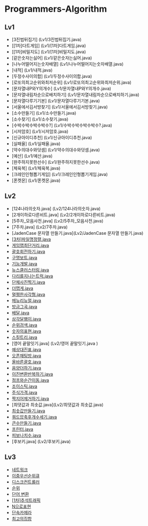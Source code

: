 # Programmers-Algorithm

## Lv1
*  [3진법뒤집기] (Lv1/3진법뒤집기.java)
* [[1차]다트게임] (Lv1/[1차]다트게임.java)
* [[1차]비밀지도] (Lv1/[1차]비밀지도.java)
* [같은숫자는싫어] (Lv1/같은숫자는싫어.java)
* [나누어떨어지는숫자배열] (Lv1/나누어떨어지는숫자배열.java)
* [내적] (Lv1/내적.java)
* [두정수사이의합] (Lv1/두정수사이의합.java)
* [로또의최고순위와최저순위] (Lv1/로또의최고순위와최저순위.java)
* [문자열내P와Y의개수] (Lv1/문자열내P와Y의개수.java)
* [문자열내림차순으로배치하기] (Lv1/문자열내림차순으로배치하기.java)
* [문자열다루기기본] (Lv1/문자열다루기기본.java)
* [서울에서김서방찾기] (Lv1/서울에서김서방찾기.java)
* [소수만들기] (Lv1/소수만들기.java)
* [소수찾기] (Lv1/소수찾기.java)
* [수박수박수박수박수?] (Lv1/수박수박수박수박수?.java)
* [시저암호] (Lv1/시저암호.java)
* [신규아이디추천] (Lv1/신규아이디추천.java)
* [실패율] (Lv1/실패율.java)
* [약수의대수와덧셈] (Lv1/약수의대수와덧셈.java)
* [예산] (Lv1/예산.java)
* [완주하지못한선수] (Lv1/완주하지못한선수.java)
* [체육복] (Lv1/체육복.java)
* [크레인인형뽑기게임] (Lv1/크레인인형뽑기게임.java)
* [폰켓몬] (Lv1/폰켓몬.java)


## Lv2
* [124나라의숫자.java] (Lv2/124나라의숫자.java)
* [2개이하로다른비트.java] (Lv2/2개이하로다른비트.java)
* [5주차_모음사전.java] (Lv2/5주차_모음사전.java)
* [7주차.java] (Lv2/7주차.java)
* [JadenCase 문자열 만들기.java](Lv2/JadenCase 문자열 만들기.java)
* [[3차]파일명정렬.java](Lv2/[3차]파일명정렬.java)
* [게임맵최단거리.java](Lv2/게임맵최단거리.java)
* [괄호회전하기.java](Lv2/괄호회전하기.java)
* [구명보트.java](Lv2/구명보트.java)
* [기능개발.java](Lv2/기능개발.java)
* [뉴스클러스터링.java](Lv2/뉴스클러스터링.java)
* [다리를지나는트럭.java](Lv2/다리를지나는트럭.java)
* [단체사진찍기.java](Lv2/단체사진찍기.java)
* [더맵게.java](Lv2/더맵게.java)
* [멀쩡한사각형.java](Lv2/멀쩡한사각형.java)
* [메뉴리뉴얼.java](Lv2/메뉴리뉴얼.java)
* [방금그곡.java](Lv2/방금그곡.java)
* [배달.java](Lv2/배달.java)
* [삼각달팽이.java](Lv2/삼각달팽이.java)
* [순위검색.java](Lv2/순위검색.java)
* [숫자의표현.java](Lv2/숫자의표현.java)
* [스킬트리.java](Lv2/스킬트리.java)
* [영어 끝말잇기.java] (Lv2/영어 끝말잇기.java )
* [예상대진표.java](Lv2/예상대진표.java)
* [오픈채팅방.java](Lv2/오픈채팅방.java)
* [올바른괄호.java](Lv2/올바른괄호.java)
* [음양더하기.java](Lv2/음양더하기.java)
* [이진변환반복하기.java](Lv2/이진변환반복하기.java)
* [점프와순간이동.java](Lv2/점프와순간이동.java)
* [조이스틱.java](Lv2/조이스틱.java)
* [주식가격.java](Lv2/주식가격.java)
* [짝지어제거하기.java](Lv2/짝지어제거하기.java)
* [최댓값과 최솟값.java](Lv2/최댓값과 최솟값.java)
* [최솟값만들기.java](Lv2/최솟값만들기.java)
* [쿼드압축후개수세기.java](Lv2/쿼드압축후개수세기.java)
* [큰수만들기.java](Lv2/큰수만들기.java)
* [프린터.java](Lv2/프린터.java)
* [피보나치수.java](Lv2/피보나치수.java)
* [후보키.java]  (Lv2/후보키.java)



## Lv3
* [네트워크](Lv3/네트워크.java)
* [이중우선순위큐](Lv3/이중우선순위큐.java)
* [디스크컨트롤러](Lv3/디스크컨트롤러.java)
* [순위](Lv3/순위.java)
* [단어 변환](Lv3/단어변환.java)
* [[1차]추석트래픽](Lv3/[1차]추석트래픽.java)
* [N으로표현](Lv3/N으로표현.java)
* [단속카메라](Lv3/단속카메라.java)
* [최고의집합](Lv3/최고의집합.java)
